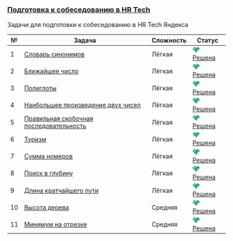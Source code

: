 ### [Подготовка к собеседованию в HR Tech](https://coderun.yandex.ru/selections/hr-tech-interview)  
Задачи для подготовки к собеседованию в HR Tech Яндекса

| №  | Задача                                                                                                                     | Сложность | Статус                                                                                                 |
|----|----------------------------------------------------------------------------------------------------------------------------|-----------|--------------------------------------------------------------------------------------------------------|
| 1  | [Словарь синонимов](https://coderun.yandex.ru/selections/hr-tech-interview/problems/dictionary-synonyms)                   | Лёгкая    | <img src="../assets/ic_success.svg" width="16"/> [Решена](../hr-tech-interview/dictionary-synonyms.kt) |
| 2  | [Ближайшее число](https://coderun.yandex.ru/selections/hr-tech-interview/problems/nearest-number)                          | Лёгкая    | <img src="../assets/ic_success.svg" width="16"/> [Решена](../hr-tech-interview/nearest-number.kt)      |
| 3  | [Полиглоты](https://coderun.yandex.ru/selections/hr-tech-interview/problems/polyglots)                                     | Лёгкая    | <img src="../assets/ic_success.svg" width="16"/> [Решена](../hr-tech-interview/polyglots.kt)           |
| 4  | [Наибольшее произведение двух чисел](https://coderun.yandex.ru/selections/hr-tech-interview/problems/largest-product-two-numbers) | Лёгкая | <img src="../assets/ic_success.svg" width="16"/> [Решена](../hr-tech-interview/largest-product-two-numbers.kt) |
| 5  | [Правильная скобочная последовательность](https://coderun.yandex.ru/selections/hr-tech-interview/problems/correct-bracket-sequence) | Лёгкая | <img src="../assets/ic_success.svg" width="16"/> [Решена](../hr-tech-interview/correct-bracket-sequence.kt) |
| 6  | [Туризм](https://coderun.yandex.ru/selections/hr-tech-interview/problems/tourism)                                          | Лёгкая    | <img src="../assets/ic_success.svg" width="16"/> [Решена](../hr-tech-interview/tourism.kt)             |
| 7  | [Сумма номеров](https://coderun.yandex.ru/selections/hr-tech-interview/problems/sum-of-numbers)                            | Лёгкая    | <img src="../assets/ic_success.svg" width="16"/> [Решена](../hr-tech-interview/sum-of-numbers.kt)      |
| 8  | [Поиск в глубину](https://coderun.yandex.ru/selections/hr-tech-interview/problems/search-in-depth)                         | Лёгкая    | <img src="../assets/ic_success.svg" width="16"/> [Решена](../hr-tech-interview/search-in-depth.kt)     |
| 9  | [Длина кратчайшего пути](https://coderun.yandex.ru/selections/hr-tech-interview/problems/shortest-path-length)             | Лёгкая | <img src="../assets/ic_success.svg" width="16"/> [Решена](../hr-tech-interview/shortest-path-length.kt) |
| 10 | [Высота дерева](https://coderun.yandex.ru/selections/hr-tech-interview/problems/tree-height)                               | Средняя   | <img src="../assets/ic_success.svg" width="16"/> [Решена](../hr-tech-interview/tree-height.kt)         |
| 11 | [Минимум на отрезке](https://coderun.yandex.ru/selections/hr-tech-interview/problems/minimum-of-the-segment)               | Средняя | <img src="../assets/ic_success.svg" width="16"/> [Решена](../hr-tech-interview/minimum-of-the-segment.kt) |